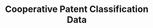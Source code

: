 ---
bigquery: https://console.cloud.google.com/bigquery?p=patents-public-data&d=cpc&page=dataset
citation: '“Cooperative Patent Classification” by the EPO and USPTO, for public use. '
contributors: EPO, USPTO
cost: None
description: Cooperative Patent Classification Data contains the scheme and definitions
  of the Cooperative Patent Classification system for classifying patent documents.
  The CPC is the result of a partnership between the EPO and the USPTO in their joint
  effort to develop a common, internationally compatible classification system for
  technical documents, in particular patent publications, which will be used by both
  offices in the patent granting process
documentation: https://www.cooperativepatentclassification.org/cpcSchemeAndDefinitions
last_edit: 04/10/2022, 08:45:08
location: https://www.cooperativepatentclassification.org/index
maintained_by: USPTO, EPO
schema_fields:
- additional_only
- limitingReferences
- limiting_references
- childGroups
- date_revised
- level
- informative_references
- titlePart
- not_allocatable
- application_references
- symbol
- children
- definition
- title_full
- breakdown_code
- titleFull
- glossary
- child_groups
- ipcConcordant
- informativeReferences
- status
- applicationReferences
- title_part
- ipc_concordant
- sizeCache
- synonyms
- residual_references
- breakdownCode
- dateRevised
- residualReferences
- parents
- notAllocatable
shortname: cooperative_patent_classification
tags:
- patents
- science
title: Cooperative Patent Classification Data
uuid: 984374a7-16e9-4b35-9445-458daceb01bf
---